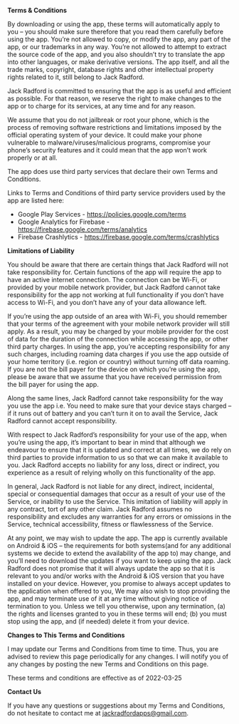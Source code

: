 **Terms & Conditions**

By downloading or using the app, these terms will automatically apply to you – you should make sure therefore that you read them carefully before using the app. You’re not allowed to copy, or modify the app, any part of the app, or our trademarks in any way. You’re not allowed to attempt to extract the source code of the app, and you also shouldn’t try to translate the app into other languages, or make derivative versions. The app itself, and all the trade marks, copyright, database rights and other intellectual property rights related to it, still belong to Jack Radford.

Jack Radford is committed to ensuring that the app is as useful and efficient as possible. For that reason, we reserve the right to make changes to the app or to charge for its services, at any time and for any reason.

We assume that you do not jailbreak or root your phone, which is the process of removing software restrictions and limitations imposed by the official operating system of your device. It could make your phone vulnerable to malware/viruses/malicious programs, compromise your phone’s security features and it could mean that the app won’t work properly or at all.

The app does use third party services that declare their own Terms and Conditions.

Links to Terms and Conditions of third party service providers used by the app are listed here:

*   Google Play Services - https://policies.google.com/terms
*   Google Analytics for Firebase - https://firebase.google.com/terms/analytics
*   Firebase Crashlytics - https://firebase.google.com/terms/crashlytics

**Limitations of Liability**

You should be aware that there are certain things that Jack Radford will not take responsibility for. Certain functions of the app will require the app to have an active internet connection. The connection can be Wi-Fi, or provided by your mobile network provider, but Jack Radford cannot take responsibility for the app not working at full functionality if you don’t have access to Wi-Fi, and you don’t have any of your data allowance left.

If you’re using the app outside of an area with Wi-Fi, you should remember that your terms of the agreement with your mobile network provider will still apply. As a result, you may be charged by your mobile provider for the cost of data for the duration of the connection while accessing the app, or other third party charges. In using the app, you’re accepting responsibility for any such charges, including roaming data charges if you use the app outside of your home territory (i.e. region or country) without turning off data roaming. If you are not the bill payer for the device on which you’re using the app, please be aware that we assume that you have received permission from the bill payer for using the app.

Along the same lines, Jack Radford cannot take responsibility for the way you use the app i.e. You need to make sure that your device stays charged – if it runs out of battery and you can’t turn it on to avail the Service, Jack Radford cannot accept responsibility.

With respect to Jack Radford’s responsibility for your use of the app, when you’re using the app, it’s important to bear in mind that although we endeavour to ensure that it is updated and correct at all times, we do rely on third parties to provide information to us so that we can make it available to you. Jack Radford accepts no liability for any loss, direct or indirect, you experience as a result of relying wholly on this functionality of the app.

In general, Jack Radford is not liable for any direct, indirect, incidental, special or consequential damages that occur as a result of your use of the Service, or inability to use the Service. This imitation of liability will apply in any contract, tort of any other claim. Jack Radford assumes no responsibility and excludes any warranties for any errors or omissions in the Service, technical accessibility, fitness or flawlessness of the Service.

At any point, we may wish to update the app. The app is currently available on Android & iOS – the requirements for both systems(and for any additional systems we decide to extend the availability of the app to) may change, and you’ll need to download the updates if you want to keep using the app. Jack Radford does not promise that it will always update the app so that it is relevant to you and/or works with the Android & iOS version that you have installed on your device. However, you promise to always accept updates to the application when offered to you, We may also wish to stop providing the app, and may terminate use of it at any time without giving notice of termination to you. Unless we tell you otherwise, upon any termination, (a) the rights and licenses granted to you in these terms will end; (b) you must stop using the app, and (if needed) delete it from your device.

**Changes to This Terms and Conditions**

I may update our Terms and Conditions from time to time. Thus, you are advised to review this page periodically for any changes. I will notify you of any changes by posting the new Terms and Conditions on this page.

These terms and conditions are effective as of 2022-03-25

**Contact Us**

If you have any questions or suggestions about my Terms and Conditions, do not hesitate to contact me at jackradfordapps@gmail.com.